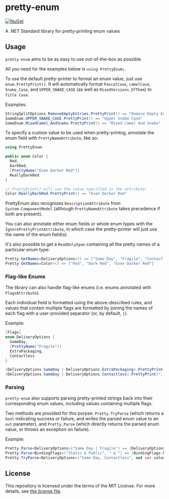 # pretty-enum

[![NuGet](https://img.shields.io/nuget/v/pretty-enum?style=for-the-badge)](https://nuget.org/packages/pretty-enum)

A .NET Standard library for pretty-printing enum values

## Usage

`pretty-enum` aims to be as easy to use out-of-the-box as possible.

All you need for the examples below is `using PrettyEnum;`.

To use the default pretty-printer to format an enum value, just use `enum.PrettyPrint()`. It will automatically format `PascalCase`, `camelCase`, `Snake_Case`, and `UPPER_SNAKE_CASE` (as well as `MixedVersions_OfThem`) to `Title Case`.

Examples:

```cs
StringSplitOptions.RemoveEmptyEntries.PrettyPrint() == "Remove Empty Entries"
SomeEnum.UPPER_SNAKE_CASE.PrettyPrint() == "Upper Snake Case"
SomeEnum.MixedCamel_AndSnake.PrettyPrint() == "Mixed Camel And Snake"
```

To specify a custom value to be used when pretty-printng, annotate the enum field with `PrettyNameAttribute`, like so:

```cs
using PrettyEnum;

public enum Color {
  Red,
  DarkRed,
  [PrettyName("Even Darker Red")]
  ReallyDarkRed
}

// PrettyPrint() will use the value specified in the attribute:
Color.ReallyDarkRed.PrettyPrint() == "Even Darker Red"
```

PrettyEnum also recognizes `DescriptionAttribute` from `System.ComponentModel` (although `PrettyNameAttribute` takes precedence if both are present).

You can also annotate either enum fields or whole enum types with the `IgnorePrettyPrintAttribute`, in which case the pretty-printer will just use the name of the enum field(s).

It's also possible to get a `ReadOnlySpan` containing all the pretty names of a particular enum type:

```cs
Pretty.GetNames<DeliveryOptions>() == ["Same Day", "Fragile", "Contactless"]
Pretty.GetNames<Color>() == ["Red", "Dark Red", "Even Darker Red"]
```

### Flag-like Enums

The library can also handle flag-like enums (i.e. enums annotated wtih `FlagsAttribute`).

Each individual field is formatted using the above-described rules, and values that contain multiple flags are formatted by joining the names of each flag with a user-provided separator (or, by default, `|`).

Example:

```cs
[Flags]
enum DeliveryOptions {
  SameDay,
  [PrettyName("Fragile")]
  ExtraPackaging,
  Contactless
}

(DeliveryOptions.SameDay | DeliveryOptions.ExtraPackaging).PrettyPrint() == "Same Day | Fragile"
(DeliveryOptions.SameDay | DeliveryOptions.Contactless).PrettyPrint(", ") == "Same Day, Contactless"
```

### Parsing

`pretty-enum` also supports parsing pretty-printed strings back into their corresponding enum values, including values containing multiple flags.

Two methods are provided for this purpse: `Pretty.TryParse` (which returns a `bool` indicating success or failure, and writes the parsed enum value to an `out` parameter), and `Pretty.Parse` (which directly returns the parsed enum value, or throws an exception on failure).

Example:

```cs
Pretty.Parse<DeliveryOptions>("Same Day | Fragile") == (DeliveryOptions.SameDay | DeliveryOptions.ExtraPackaging)
Pretty.Parse<BindingFlags>("Static & Public", " & ") == (BindingFlags.Public | BindingFlags.Static)
Pretty.TryParse<DeliveryOptions>("Same Day, Contactless", out var value, flagSeparator: ", ") // returns true, value == (DeliveryOptions.SameDay | DeliveryOptions.Contactless)
```

## License

This repository is licensed under the terms of the MIT License.
For more details, see [the license file](LICENSE.txt).
